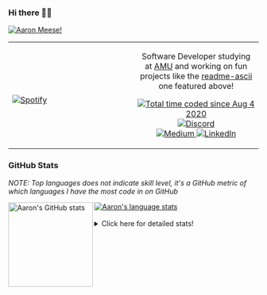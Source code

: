 ### Hi there 👋🏻
[![Aaron Meese!](https://user-images.githubusercontent.com/17814535/88975338-a2aabf00-d27f-11ea-963f-8a19608716b4.png)](https://github.com/ajmeese7/readme-ascii "README ASCII")

<!-- Modified from project here: https://github.com/novatorem/novatorem -->
<table width="100%"> 
  <tr>
  <td width="50%">
      
&nbsp; <br> [![Spotify](https://ajmeese7.vercel.app/api/spotify)](https://open.spotify.com/user/ajmeese)

  </td>
  <td width="50%">
    <p align="center">
    Software Developer studying at <a href="https://www.amu.apus.edu/">AMU</a> and working on fun 
    projects like the <a href="https://github.com/ajmeese7/readme-ascii">readme-ascii</a> one featured above!
    </p>
    <p align="center">
      <a href="https://wakatime.com/@f726891d-3b02-46cd-9b60-e8c59f9e2b14">
        <img src="https://wakatime.com/badge/user/f726891d-3b02-46cd-9b60-e8c59f9e2b14.svg" alt="Total time coded since Aug 4 2020" title="WakaTime" />
      </a>
      <a href="http://link.aaronmeese.com/discord">
        <img src="https://img.shields.io/badge/discord-ajmeese7%234835-369?style=flat-square&logo=discord&logoColor=white&color=purple" alt="Discord" title="Discord">
      </a>
      <br />
      <a href="https://link.aaronmeese.com/medium">
        <img src="https://img.shields.io/badge/medium-ajmeese7-1DB954?style=flat-square&logo=medium&logoColor=white" alt="Medium" title="Medium">
      </a>
      <a href="https://link.aaronmeese.com/linkedin">
        <img src="https://img.shields.io/badge/linkedIn-aaronmeese-1DB954?style=flat-square&logo=linkedin&logoColor=white&color=blue" alt="LinkedIn" title="LinkedIn">
      </a>
    </p>
  </td>

</table>

[//]: <> (The `&nbsp;` is to have Aphelion take up more space)

### GitHub Stats ###
*NOTE: Top languages does not indicate skill level, it's a GitHub metric of which languages I have the most code in on GitHub*

<a href="https://profile-summary-for-github.com/user/ajmeese7">
  <img align="left" height="170px" src="https://github-readme-stats.vercel.app/api?username=ajmeese7&show_icons=true&line_height=27&count_private=true&include_all_commits=true" alt="Aaron's GitHub stats"/>
  <img src="https://github-readme-stats.vercel.app/api/top-langs/?username=ajmeese7&hide_langs_below=5&layout=compact" alt="Aaron's language stats"/>
</a>

<br />
<br />
<details>
<summary>Click here for detailed stats!</summary>

### :zap: Recent Activity
<!--START_SECTION:activity-->
1. 💪 Opened PR [#5101](https://github.com/openemr/openemr/pull/5101) in [openemr/openemr](https://github.com/openemr/openemr)
2. ❌ Closed PR [#5091](https://github.com/openemr/openemr/pull/5091) in [openemr/openemr](https://github.com/openemr/openemr)
3. 🗣 Commented on [#5091](https://github.com/openemr/openemr/issues/5091) in [openemr/openemr](https://github.com/openemr/openemr)
4. 🗣 Commented on [#5091](https://github.com/openemr/openemr/issues/5091) in [openemr/openemr](https://github.com/openemr/openemr)
5. 🎉 Merged PR [#8](https://github.com/ajmeese7/where-temperature/pull/8) in [ajmeese7/where-temperature](https://github.com/ajmeese7/where-temperature)
<!--END_SECTION:activity-->

### 🧐 Waka Stats
<!--START_SECTION:waka-->
![Code Time](http://img.shields.io/badge/Code%20Time-938%20hrs%2032%20mins-blue)

**🐱 My GitHub Data** 

> 🏆 504 Contributions in the Year 2022
 > 
> 📦 356.8 kB Used in GitHub's Storage 
 > 
> 💼 Opted to Hire
 > 
> 📜 71 Public Repositories 
 > 
> 🔑 26 Private Repositories  
 > 
**I'm an Early 🐤** 

```text
🌞 Morning    267 commits    ██████░░░░░░░░░░░░░░░░░░░   25.36% 
🌆 Daytime    383 commits    █████████░░░░░░░░░░░░░░░░   36.37% 
🌃 Evening    390 commits    █████████░░░░░░░░░░░░░░░░   37.04% 
🌙 Night      13 commits     ░░░░░░░░░░░░░░░░░░░░░░░░░   1.23%

```
📅 **I'm Most Productive on Tuesday** 

```text
Monday       123 commits    ███░░░░░░░░░░░░░░░░░░░░░░   11.68% 
Tuesday      177 commits    ████░░░░░░░░░░░░░░░░░░░░░   16.81% 
Wednesday    134 commits    ███░░░░░░░░░░░░░░░░░░░░░░   12.73% 
Thursday     152 commits    ███░░░░░░░░░░░░░░░░░░░░░░   14.43% 
Friday       124 commits    ███░░░░░░░░░░░░░░░░░░░░░░   11.78% 
Saturday     169 commits    ████░░░░░░░░░░░░░░░░░░░░░   16.05% 
Sunday       174 commits    ████░░░░░░░░░░░░░░░░░░░░░   16.52%

```


📊 **This Week I Spent My Time On** 

```text
⌚︎ Time Zone: America/New_York

💬 Programming Languages: 
PHP                      9 hrs 26 mins       ███████░░░░░░░░░░░░░░░░░░   30.92% 
JavaScript               4 hrs 38 mins       ███░░░░░░░░░░░░░░░░░░░░░░   15.21% 
Markdown                 4 hrs 26 mins       ███░░░░░░░░░░░░░░░░░░░░░░   14.53% 
TypeScript               3 hrs 29 mins       ██░░░░░░░░░░░░░░░░░░░░░░░   11.43% 
JSON                     3 hrs 1 min         ██░░░░░░░░░░░░░░░░░░░░░░░   9.93%

🐱‍💻 Projects: 
sleep-from-home          9 hrs 24 mins       ███████░░░░░░░░░░░░░░░░░░   30.81% 
openemr                  7 hrs 7 mins        █████░░░░░░░░░░░░░░░░░░░░   23.34% 
Unknown Project          4 hrs 21 mins       ███░░░░░░░░░░░░░░░░░░░░░░   14.27% 
meese.enterprises        4 hrs 16 mins       ███░░░░░░░░░░░░░░░░░░░░░░   14.03% 
my-homepage              2 hrs 30 mins       ██░░░░░░░░░░░░░░░░░░░░░░░   8.21%

```

**I Mostly Code in JavaScript** 

```text
JavaScript               32 repos            █████████████░░░░░░░░░░░░   51.61% 
HTML                     8 repos             ███░░░░░░░░░░░░░░░░░░░░░░   12.9% 
Java                     4 repos             █░░░░░░░░░░░░░░░░░░░░░░░░   6.45% 
Python                   4 repos             █░░░░░░░░░░░░░░░░░░░░░░░░   6.45% 
CSS                      3 repos             █░░░░░░░░░░░░░░░░░░░░░░░░   4.84%

```



 Last Updated on 08/04/2022 00:06:14 UTC
<!--END_SECTION:waka-->
</details>
